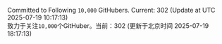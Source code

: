 Committed to Following `10,000` GitHubers. Current: <!-- FOLLOWING_COUNT -->302<!-- FOLLOWING_COUNT --> (Update at UTC <!-- LAST_UPDATED -->2025-07-19 10:17:13<!-- LAST_UPDATED -->)<br>
致力于关注`10,000`个GitHuber。当前：<!-- FOLLOWING_COUNT -->302<!-- FOLLOWING_COUNT --> (更新于北京时间 <!-- LAST_UPDATED_CST -->2025-07-19 18:17:13<!-- LAST_UPDATED_CST -->)
